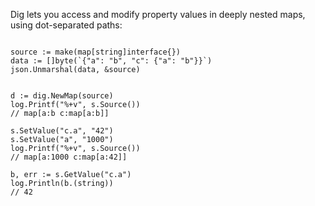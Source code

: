 Dig lets you access and modify property values in deeply nested maps, using dot-separated paths:

```golang

source := make(map[string]interface{})
data := []byte(`{"a": "b", "c": {"a": "b"}}`)
json.Unmarshal(data, &source)


d := dig.NewMap(source)
log.Printf("%+v", s.Source())
// map[a:b c:map[a:b]]

s.SetValue("c.a", "42")
s.SetValue("a", "1000")
log.Printf("%+v", s.Source())
// map[a:1000 c:map[a:42]]

b, err := s.GetValue("c.a")
log.Println(b.(string))
// 42
```